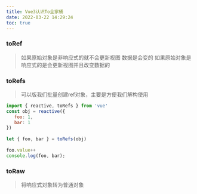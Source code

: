 ```yaml
---
title: Vue3认识To全家桶
date: 2022-03-22 14:29:24
toc: true
---
```


### toRef
>如果原始对象是非响应式的就不会更新视图 数据是会变的
>如果原始对象是响应式的是会更新视图并且改变数据的
### toRefs
>可以版我们批量创建ref对象，主要是方便我们解构使用
```js
import { reactive, toRefs } from 'vue'
const obj = reactive({
   foo: 1,
   bar: 1
})
 
let { foo, bar } = toRefs(obj)
 
foo.value++
console.log(foo, bar);
```

### toRaw
>将响应式对象转为普通对象
